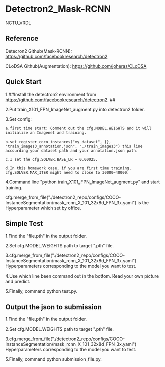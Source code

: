 # Detectron2_Mask-RCNN
NCTU_VRDL

## Reference
Detecron2 Github(Mask-RCNN): https://github.com/facebookresearch/detectron2

CLoDSA Github(Augmentation): https://github.com/joheras/CLoDSA

## Quick Start
1.##Install the detectron2 environment from https://github.com/facebookresearch/detectron2. ##

2.Put train_X101_FPN_ImageNet_augment.py into detectron2 folder.

3.Set config:

    a.first time start: Comment out the cfg.MODEL.WEIGHTS and it will initialize an Imagenet and training.
  
    b.set register_coco_instances("my_dataset", {}, "train_images3_annotation.json", "./train_images3") this line accourding your dataset path and your annotation.json path.
  
    c.I set the cfg.SOLVER.BASE_LR = 0.00025.
  
    d.In this homework case, if you are first time training, cfg.SOLVER.MAX_ITER might need to close to 30000~40000.
  
4.Command line "python train_X101_FPN_ImageNet_augment.py" and start training.


cfg.merge_from_file("./detectron2_repo/configs/COCO-InstanceSegmentation/mask_rcnn_X_101_32x8d_FPN_3x.yaml") is the Hyperparameter which set by office.

## Simple Test
1.Find the "file.pth" in the output folder.

2.Set cfg.MODEL.WEIGHTS path to target ".pth" file.

3.cfg.merge_from_file("./detectron2_repo/configs/COCO-InstanceSegmentation/mask_rcnn_X_101_32x8d_FPN_3x.yaml") Hyperparameters corresponding to the model you want to test.

4.Use which line been command out in the bottom. Read your own picture and predict.

5.Finally, command python test.py.

## Output the json to submission
1.Find the "file.pth" in the output folder.

2.Set cfg.MODEL.WEIGHTS path to target ".pth" file.

3.cfg.merge_from_file("./detectron2_repo/configs/COCO-InstanceSegmentation/mask_rcnn_X_101_32x8d_FPN_3x.yaml") Hyperparameters corresponding to the model you want to test.

5.Finally, command python submission_file.py.





